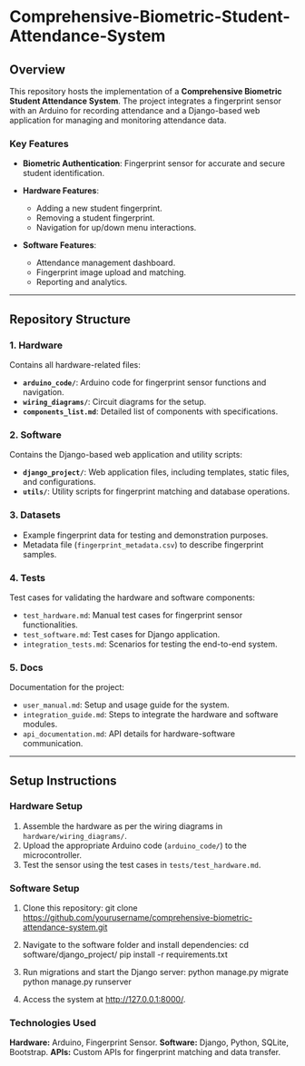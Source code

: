 # Comprehensive-Biometric-Student-Attendance-System

## **Overview**
This repository hosts the implementation of a **Comprehensive Biometric Student Attendance System**. The project integrates a fingerprint sensor with an Arduino for recording attendance and a Django-based web application for managing and monitoring attendance data. 

### **Key Features**
- **Biometric Authentication**: Fingerprint sensor for accurate and secure student identification.
- **Hardware Features**:
  - Adding a new student fingerprint.
  - Removing a student fingerprint.
  - Navigation for up/down menu interactions.

- **Software Features**:
  - Attendance management dashboard.
  - Fingerprint image upload and matching.
  - Reporting and analytics.

---

## **Repository Structure**

### **1. Hardware**
Contains all hardware-related files:
- **`arduino_code/`**: Arduino code for fingerprint sensor functions and navigation.
- **`wiring_diagrams/`**: Circuit diagrams for the setup.
- **`components_list.md`**: Detailed list of components with specifications.

### **2. Software**
Contains the Django-based web application and utility scripts:
- **`django_project/`**: Web application files, including templates, static files, and configurations.
- **`utils/`**: Utility scripts for fingerprint matching and database operations.

### **3. Datasets**
- Example fingerprint data for testing and demonstration purposes.
- Metadata file (`fingerprint_metadata.csv`) to describe fingerprint samples.

### **4. Tests**
Test cases for validating the hardware and software components:
- `test_hardware.md`: Manual test cases for fingerprint sensor functionalities.
- `test_software.md`: Test cases for Django application.
- `integration_tests.md`: Scenarios for testing the end-to-end system.

### **5. Docs**
Documentation for the project:
- `user_manual.md`: Setup and usage guide for the system.
- `integration_guide.md`: Steps to integrate the hardware and software modules.
- `api_documentation.md`: API details for hardware-software communication.

---

## **Setup Instructions**

### **Hardware Setup**
1. Assemble the hardware as per the wiring diagrams in `hardware/wiring_diagrams/`.
2. Upload the appropriate Arduino code (`arduino_code/`) to the microcontroller.
3. Test the sensor using the test cases in `tests/test_hardware.md`.

### **Software Setup**
1. Clone this repository:
         git clone https://github.com/yourusername/comprehensive-biometric-attendance-system.git

2. Navigate to the software folder and install dependencies:
         cd software/django_project/
         pip install -r requirements.txt

3. Run migrations and start the Django server:
         python manage.py migrate
         python manage.py runserver

4. Access the system at http://127.0.0.1:8000/.


### **Technologies Used**
**Hardware:** Arduino, Fingerprint Sensor.
**Software:** Django, Python, SQLite, Bootstrap.
**APIs:** Custom APIs for fingerprint matching and data transfer.
